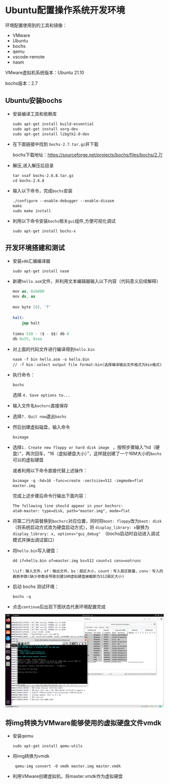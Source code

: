 # Ubuntu配置操作系统开发环境

环境配置使用到的工具和镜像：

+ VMware
+ Ubuntu
+ bochs
+ qemu
+ vscode-remote
+ nasm

VMware虚拟机系统版本：Ubuntu 21.10

bochs版本：2.7

## Ubuntu安装bochs
+ 安装编译工具和依赖库

    ```console
    sudo apt-get install build-essential
    sudo apt-get install xorg-dev
    sudo apt-get install libgtk2.0-dev
    ```

+ 在下面链接中找到 `bochs-2.7.tar.gz`并下载
        
    bochs下载地址：https://sourceforge.net/projects/bochs/files/bochs/2.7/

+ 解压,进入解压后目录

    ```console
    tar vxaf bochs-2.6.8.tar.gz
    cd bochs-2.6.8
    ```

+ 输入以下命令，完成`bochs`安装

    ```console
    ./configure --enable-debugger --enable-disasm
    make 
    sudo make install 
    ```

+ 利用以下命令安装`bochs`相关`gui`组件,方便可视化调试

    ```console
    sudo apt-get install bochs-x
    ```

## 开发环境搭建和测试

+ 安装`x86`汇编编译器

    ```console
    sudo apt-get install nasm
    ```

+ 新建`hello.asm`文件，并利用文本编辑器输入以下内容（代码意义后续解释）

    ```s
    mov ax, 0xb800
    mov ds, ax

    mov byte [0], 'T'

    halt:
        jmp halt

    times 510 - ($ - $$) db 0
    db 0x55, 0xaa
    ```

+ 对上面的代码文件进行编译得到`hello.bin`

    ```console
    nasm -f bin hello.asm -o hello.bin
    // -f bin：select output file format:bin(选择编译输出文件格式为bin格式)
    ```

+ 执行命令：
    ```console
    bochs
    ```
    选择 `4. Save options to...`

+ 输入文件名`bochsrc`直接保存

+ 选择`7. Quit now`退出`bochs`

+ 然后创建虚拟磁盘，输入命令
    ```console
    bximage
    ```

+ 选择`1. Create new floppy or hard disk image ` ，按照步骤输入“hd（硬盘）”，两次回车，“16（虚拟硬盘大小）”，这样就创建了一个16M大小的`bochs`可以的虚拟硬盘

    或者利用以下命令直接代替上述操作：
    ```console
    bximage -q -hd=16 -func=create -sectsize=512 -imgmode=flat master.img
    ```

    完成上述步骤后命令行输出下面内容：
    ```console
    The following line should appear in your bochsrc:
    ata0-master: type=disk, path="master.img", mode=flat
    ```
+ 将第二行内容替换到`bochsrc`对应位置，同时将`boot: floppy`改为`boot: disk`（将系统启动方式改为硬盘启动方式），将 `display_library: x`替换为`display_library: x, options="gui_debug" `（bochs启动时自动进入调试模式并弹出调试窗口）

+ 将`hello.bin`写入硬盘：
    ```console
    dd if=hello.bin of=master.img bs=512 count=1 conv=notrunc

    \\if：输入文件，of：输出文件，bs：扇区大小，count：写入扇区数量，conv：写入的截断参数(缺少参数会导致创建16M虚拟硬盘被截断为512扇区大小)
    ```

+ 启动 bochs 测试环境：
    ```console
    bochs -q
    ```

+ 点击`continue`后出现下图状态代表环境配置完成

![](images/1-1.png)


## 将img转换为VMware能够使用的虚拟硬盘文件vmdk

+ 安装qemu
    ```console
    sudo apt-get install qemu-utils
    ```

+ 将img转换为vmdk
    ```console
     qemu-img convert -O vmdk master.img master.vmdk 
    ```

+ 利用VMware创建虚拟机，将master.vmdk作为虚拟硬盘